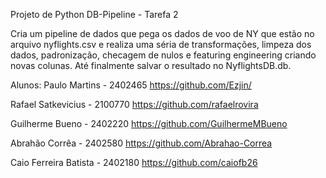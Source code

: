 Projeto de Python DB-Pipeline - Tarefa 2

Cria um pipeline de dados que pega os dados de voo de NY que estão no arquivo nyflights.csv e realiza uma séria de transformações, limpeza dos dados, padronização, checagem de nulos e featuring engineering criando novas colunas. Até finalmente salvar o resultado no NyflightsDB.db.

Alunos:
Paulo Martins - 2402465
https://github.com/Ezjin/

Rafael Satkevicius - 2100770
https://github.com/rafaelrovira

Guilherme Bueno - 2402220
https://github.com/GuilhermeMBueno

Abrahão Corrêa - 2402580
https://github.com/Abrahao-Correa

Caio Ferreira Batista - 2402180
https://github.com/caiofb26